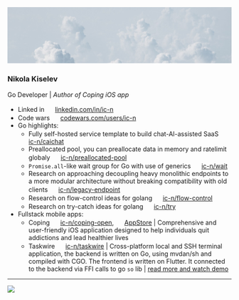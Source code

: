 ![](1696921660905.jpeg)

### Nikola Kiselev

Go Developer | _Author of Coping iOS app_

+ Linked in <img src="https://emojis.slackmojis.com/emojis/images/1692024077/67489/linkedinlogo.gif" style="height: 1rem; width: 1rem;"> [linkedin.com/in/ic-n](https://www.linkedin.com/in/ic-n/)
+ Code wars <img src="https://www.codewars.com/packs/assets/logo.f607a0fb.svg" style="height: 1rem; width: 1rem;"> [codewars.com/users/ic-n](https://www.codewars.com/users/ic-n)
+ Go highlights:
  + Fully self-hosted service template to build chat-AI-assisted SaaS <img src="https://emojis.slackmojis.com/emojis/images/1643514859/8712/github.png" style="height: 1rem; width: 1rem;"> [ic-n/caichat](https://github.com/ic-n/caichat)
  + Preallocated pool, you can preallocate data in memory and ratelimit globaly <img src="https://emojis.slackmojis.com/emojis/images/1643514859/8712/github.png" style="height: 1rem; width: 1rem;"> [ic-n/preallocated-pool](https://github.com/ic-n/preallocated-pool)
  + `Promise.all`-like wait group for Go with use of generics <img src="https://emojis.slackmojis.com/emojis/images/1643514859/8712/github.png" style="height: 1rem; width: 1rem;"> [ic-n/wait](https://github.com/ic-n/wait)
  + Research on approaching decoupling heavy monolithic endpoints to a more modular architecture without breaking compatibility with old clients <img src="https://emojis.slackmojis.com/emojis/images/1643514859/8712/github.png" style="height: 1rem; width: 1rem;"> [ic-n/legacy-endpoint](https://github.com/ic-n/legacy-endpoint)
  + Research on flow-control ideas for golang <img src="https://emojis.slackmojis.com/emojis/images/1643514859/8712/github.png" style="height: 1rem; width: 1rem;"> [ic-n/flow-control](https://github.com/ic-n/flow-control)
  + Research on try-catch ideas for golang <img src="https://emojis.slackmojis.com/emojis/images/1643514859/8712/github.png" style="height: 1rem; width: 1rem;"> [ic-n/try](https://github.com/ic-n/try)
+ Fullstack mobile apps:
  + Coping <img src="https://emojis.slackmojis.com/emojis/images/1643514859/8712/github.png" style="height: 1rem; width: 1rem;"> [ic-n/coping-open](https://github.com/ic-n/coping-open), <img src="https://emojis.slackmojis.com/emojis/images/1643514478/4620/app-store.png" style="height: 1rem; width: 1rem;"> [AppStore](https://apps.apple.com/rs/app/coping/id6450903073) | Comprehensive and user-friendly iOS application designed to help individuals quit addictions and lead healthier lives
  + Taskwire <img src="https://emojis.slackmojis.com/emojis/images/1643514859/8712/github.png" style="height: 1rem; width: 1rem;"> [ic-n/taskwire](https://github.com/ic-n/taskwire) | Cross-platform local and SSH terminal application, the backend is written on Go, using mvdan/sh and compiled with CGO. The frontend is written on Flutter. It connected to the backend via FFI calls to go `so` lib | [read more and watch demo](https://www.linkedin.com/posts/ic-n_taskwire-2-activity-6967183184304197632-CcPs)

---

[![](https://www.codewars.com/users/ic-n/badges/large)](https://www.codewars.com/users/ic-n)
